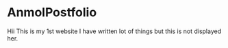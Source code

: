 # AnmolPostfolio
Hii This is my 1st website 
I have written lot of things but this is not displayed her.

